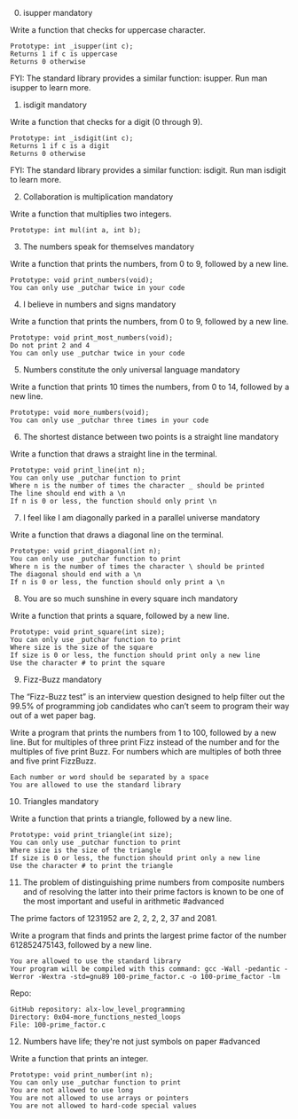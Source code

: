 
0. isupper
mandatory

Write a function that checks for uppercase character.

    Prototype: int _isupper(int c);
    Returns 1 if c is uppercase
    Returns 0 otherwise

FYI: The standard library provides a similar function: isupper. Run man isupper to learn more.


1. isdigit
mandatory

Write a function that checks for a digit (0 through 9).

    Prototype: int _isdigit(int c);
    Returns 1 if c is a digit
    Returns 0 otherwise

FYI: The standard library provides a similar function: isdigit. Run man isdigit to learn more.


2. Collaboration is multiplication
mandatory

Write a function that multiplies two integers.

    Prototype: int mul(int a, int b);


3. The numbers speak for themselves
mandatory

Write a function that prints the numbers, from 0 to 9, followed by a new line.

    Prototype: void print_numbers(void);
    You can only use _putchar twice in your code


4. I believe in numbers and signs
mandatory

Write a function that prints the numbers, from 0 to 9, followed by a new line.

    Prototype: void print_most_numbers(void);
    Do not print 2 and 4
    You can only use _putchar twice in your code


5. Numbers constitute the only universal language
mandatory

Write a function that prints 10 times the numbers, from 0 to 14, followed by a new line.

    Prototype: void more_numbers(void);
    You can only use _putchar three times in your code


6. The shortest distance between two points is a straight line
mandatory

Write a function that draws a straight line in the terminal.

    Prototype: void print_line(int n);
    You can only use _putchar function to print
    Where n is the number of times the character _ should be printed
    The line should end with a \n
    If n is 0 or less, the function should only print \n


7. I feel like I am diagonally parked in a parallel universe
mandatory

Write a function that draws a diagonal line on the terminal.

    Prototype: void print_diagonal(int n);
    You can only use _putchar function to print
    Where n is the number of times the character \ should be printed
    The diagonal should end with a \n
    If n is 0 or less, the function should only print a \n


8. You are so much sunshine in every square inch
mandatory

Write a function that prints a square, followed by a new line.

    Prototype: void print_square(int size);
    You can only use _putchar function to print
    Where size is the size of the square
    If size is 0 or less, the function should print only a new line
    Use the character # to print the square


9. Fizz-Buzz
mandatory

The “Fizz-Buzz test” is an interview question designed to help filter out the 99.5% of programming job candidates who can’t seem to program their way out of a wet paper bag.

Write a program that prints the numbers from 1 to 100, followed by a new line. But for multiples of three print Fizz instead of the number and for the multiples of five print Buzz. For numbers which are multiples of both three and five print FizzBuzz.

    Each number or word should be separated by a space
    You are allowed to use the standard library


10. Triangles
mandatory

Write a function that prints a triangle, followed by a new line.

    Prototype: void print_triangle(int size);
    You can only use _putchar function to print
    Where size is the size of the triangle
    If size is 0 or less, the function should print only a new line
    Use the character # to print the triangle

11. The problem of distinguishing prime numbers from composite numbers and of resolving the latter into their prime factors is known to be one of the most important and useful in arithmetic
#advanced

The prime factors of 1231952 are 2, 2, 2, 2, 37 and 2081.

Write a program that finds and prints the largest prime factor of the number 612852475143, followed by a new line.

    You are allowed to use the standard library
    Your program will be compiled with this command: gcc -Wall -pedantic -Werror -Wextra -std=gnu89 100-prime_factor.c -o 100-prime_factor -lm

Repo:

    GitHub repository: alx-low_level_programming
    Directory: 0x04-more_functions_nested_loops
    File: 100-prime_factor.c



12. Numbers have life; they're not just symbols on paper
#advanced

Write a function that prints an integer.

    Prototype: void print_number(int n);
    You can only use _putchar function to print
    You are not allowed to use long
    You are not allowed to use arrays or pointers
    You are not allowed to hard-code special values


